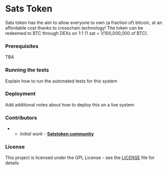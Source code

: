 # Sats Token

Sats token has the aim to allow everyone to own (a fraction of) bitcoin, at an affordable cost thanks to crosschain technology! The token can be redeemed to BTC through DEXs on 1:1 (1 sat = 1/100,000,000 of BTC).


###  Prerequisites

TBA

### Running the tests

Explain how to run the automated tests for this system


### Deployment

Add additional notes about how to deploy this on a live system


### Contributors

*  - *Initial work* - [**Satstoken community**]()


### License

This project is licensed under the GPL License - see the [LICENSE](LICENSE) file for details